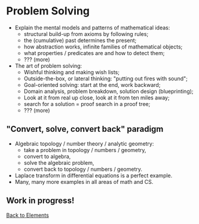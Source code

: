 # Problem Solving

- Explain the mental models and patterns of mathematical ideas:
  - structural build-up from axioms by following rules;
  - the (cumulative) past determines the present;
  - how abstraction works, infinite families of mathematical objects;
  - what properties / predicates are and how to detect them;
  - ??? (more)
- The art of problem solving:
  - Wishful thinking and making wish lists;
  - Outside-the-box, or lateral thinking: "putting out fires with sound";
  - Goal-oriented solving: start at the end, work backward;
  - Domain analysis, problem breakdown, solution design (blueprinting);
  - Look at it from real up close, look at it from ten miles away;
  - search for a solution = proof search in a proof tree;
  - ??? (more)

## "Convert, solve, convert back" paradigm

- Algebraic topology / number theory / analytic geometry:
  - take a problem in topology / numbers / geometry,
  - convert to algebra,
  - solve the algebraic problem,
  - convert back to topology / numbers / geometry.
- Laplace transform in differential equations is a perfect example.
- Many, many more examples in all areas of math and CS.

## Work in progress!

[Back to Elements](README.md#problem-solving)

